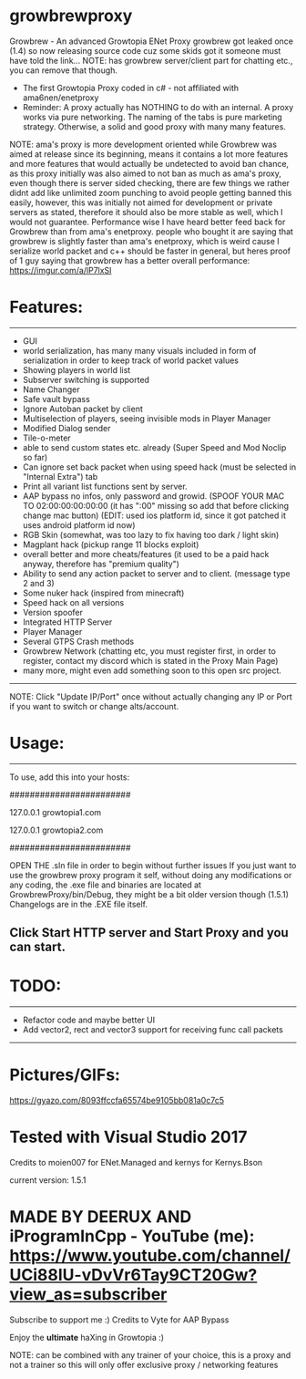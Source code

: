 # growbrewproxy
Growbrew - An advanced Growtopia ENet Proxy
growbrew got leaked once (1.4) so now releasing source code cuz some skids got it someone must have told the link...
NOTE: has growbrew server/client part for chatting etc., you can remove that though.

- The first Growtopia Proxy coded in c# - not affiliated with ama6nen/enetproxy
- Reminder: A proxy actually has NOTHING to do with an internal. A proxy works via pure networking. The naming of the tabs is pure marketing strategy. Otherwise, a solid and good proxy with many many features.

NOTE: ama's proxy is more development oriented while Growbrew was aimed at release since its beginning, means it contains a lot more
features and more features that would actually be undetected to avoid ban chance, as this proxy initially was also aimed to not ban as much as ama's proxy, even though there is server sided checking, there are few things we rather didnt add like unlimited zoom punching to avoid people getting banned this easily, however, this was initially not aimed for development or private servers as stated, therefore it should also be more stable as well, which I would not guarantee. Performance wise I have heard better feed back for Growbrew than from ama's enetproxy. 
people who bought it are saying that growbrew is slightly faster than ama's enetproxy, which is weird cause I serialize world packet
and c++ should be faster in general, but heres proof of 1 guy saying that growbrew has a better overall performance:
https://imgur.com/a/lP7lxSI


# Features:
---------------------------------------------------------------
- GUI
- world serialization, has many many visuals included in form of serialization in order to keep track of world packet values
- Showing players in world list
- Subserver switching is supported
- Name Changer
- Safe vault bypass
- Ignore Autoban packet by client
- Multiselection of players, seeing invisible mods in Player Manager
- Modified Dialog sender
- Tile-o-meter
- able to send custom states etc. already (Super Speed and Mod Noclip so far)
- Can ignore set back packet when using speed hack (must be selected in "Internal Extra") tab
- Print all variant list functions sent by server.
- AAP bypass no infos, only password and growid. (SPOOF YOUR MAC TO 02:00:00:00:00:00 (it has ":00" missing so add that before clicking change mac button) (EDIT: used ios platform id, since it got patched it uses android platform id now)
- RGB Skin (somewhat, was too lazy to fix having too dark / light skin)
- Magplant hack (pickup range 11 blocks exploit)
- overall better and more cheats/features (it used to be a paid hack anyway, therefore has "premium quality")
- Ability to send any action packet to server and to client. (message type 2 and 3)
- Some nuker hack (inspired from minecraft)
- Speed hack on all versions
- Version spoofer
- Integrated HTTP Server
- Player Manager
- Several GTPS Crash methods
- Growbrew Network (chatting etc, you must register first, in order to register, contact my discord which is stated in the Proxy Main Page)
- many more, might even add something soon to this open src project.
---------------------------------------------------------------

NOTE: Click "Update IP/Port" once without actually changing any IP or Port if you want to switch or change alts/account.

# Usage:
---------------------------------------------------------------
To use, add this into your hosts:

########################

127.0.0.1 growtopia1.com

127.0.0.1 growtopia2.com

########################

OPEN THE .sln file in order to begin without further issues
If you just want to use the growbrew proxy program it self, without doing any modifications or any coding,
the .exe file and binaries are located at GrowbrewProxy/bin/Debug, they might be a bit older version though (1.5.1) Changelogs are in the .EXE file itself.

Click Start HTTP server and Start Proxy and you can start.
---------------------------------------------------------------

# TODO:
---------------------------------------------------------------
- Refactor code and maybe better UI
- Add vector2, rect and vector3 support for receiving func call packets
---------------------------------------------------------------

# Pictures/GIFs:
https://gyazo.com/8093ffccfa65574be9105bb081a0c7c5

# Tested with Visual Studio 2017

Credits to moien007 for ENet.Managed and kernys for Kernys.Bson


current version: 1.5.1
# MADE BY DEERUX AND iProgramInCpp - YouTube (me): https://www.youtube.com/channel/UCi88IU-vDvVr6Tay9CT20Gw?view_as=subscriber

Subscribe to support me :)
Credits to Vyte for AAP Bypass

Enjoy the **ultimate** haXing in Growtopia :)

NOTE: can be combined with any trainer of your choice, this is a proxy and not a trainer so this will only offer exclusive proxy / networking features
